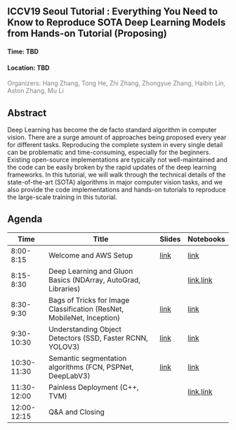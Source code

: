 ## ICCV19 Seoul Tutorial : Everything You Need to Know to Reproduce SOTA Deep Learning Models from Hands-on Tutorial (Proposing)

<h4>Time: TBD</h4>
<h4>Location: TBD</h4>
<span style="color:grey">Organizers: Hang Zhang, Tong He, Zhi Zhang, Zhongyue Zhang, Haibin Lin, Aston Zhang, Mu Li</span>

Abstract
--------
Deep Learning has become the de facto standard algorithm in computer vision. There are a surge amount of approaches being proposed every year for different tasks.  Reproducing the complete system in every single detail can be problematic and time-consuming, especially for the beginners. Existing open-source implementations are typically not well-maintained and the code can be easily broken by the rapid updates of the deep learning frameworks. In this tutorial, we will walk through the technical details of the state-of-the-art (SOTA) algorithms in major computer vision tasks, and we also provide the code implementations and hands-on tutorials to reproduce the large-scale training in this tutorial.

Agenda
------


| Time        | Title                                                                  | Slides    | Notebooks  |
|-------------|------------------------------------------------------------------------|-----------|------------|
| 8:00-8:15   | Welcome and AWS Setup                                                  | [link][0] | [link][01] |
| 8:15-8:30   | Deep Learning and Gluon Basics (NDArray, AutoGrad, Libraries)          |           | [link][11],[link][12] |
| 8:30-9:30   | Bags of Tricks for Image Classification (ResNet, MobileNet, Inception) | [link][2] | [link][21] |
| 9:30-10:30  | Understanding Object Detectors (SSD, Faster RCNN, YOLOV3)              | [link][3] | [link][31] |
| 10:30-11:30 | Semantic segmentation algorithms (FCN, PSPNet, DeepLabV3)              | [link][4] | [link][41] |
| 11:30-12:00 | Painless Deployment (C++, TVM)                                         |           | [link][51],[link][52] |
| 12:00-12:15 | Q&A and Closing                                                        |           |            |


[0]: https://github.com/zhanghang1989/ICCV19-GluonCV/blob/master/slides/GluonCV.pptx
[2]: https://github.com/zhanghang1989/ICCV19-GluonCV/blob/master/slides/Classification.pptx
[3]: https://github.com/zhanghang1989/ICCV19-GluonCV/blob/master/slides/Detection.pptx
[4]: https://github.com/zhanghang1989/ICCV19-GluonCV/blob/master/slides/Segmentation.pptx

[01]: https://github.com/zhanghang1989/ICCV19-GluonCV/blob/master/00_setup/use_aws.ipynb
[11]: https://github.com/zhanghang1989/ICCV19-GluonCV/blob/master/01_basics/autograd.ipynb
[12]: https://github.com/zhanghang1989/ICCV19-GluonCV/blob/master/01_basics/ndarray.ipynb
[21]: https://github.com/zhanghang1989/ICCV19-GluonCV/blob/master/02_classification/ImageClassification.ipynb
[31]: https://github.com/zhanghang1989/ICCV19-GluonCV/blob/master/03_detection/ObjectDetection.ipynb
[41]: https://github.com/zhanghang1989/ICCV19-GluonCV/blob/master/04_segmentation/SemanticSegmentation.ipynb
[51]: https://github.com/zhanghang1989/ICCV19-GluonCV/blob/master/05_deployment/export_network.ipynb
[52]: https://github.com/zhanghang1989/ICCV19-GluonCV/blob/master/05_deployment/cpp_inference.ipynb
